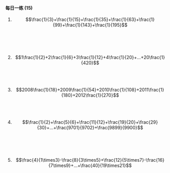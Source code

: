 #### 每日一练 (15)
1. $$\frac{1}{3}+\frac{1}{15}+\frac{1}{35}+\frac{1}{63}+\frac{1}{99}+\frac{1}{143}+\frac{1}{195}$$  
  <br><br><br>
2. $$1\frac{1}{2}+2\frac{1}{6}+3\frac{1}{12}+4\frac{1}{20}+...+20\frac{1}{420}$$
  <br><br><br>
3. $$2008\frac{1}{18}+2009\frac{1}{54}+2010\frac{1}{108}+2011\frac{1}{180}+2012\frac{1}{270}$$
  <br><br><br>
4. $$\frac{1}{2}+\frac{5}{6}+\frac{11}{12}+\frac{19}{20}+\frac{29}{30}+...+\frac{9701}{9702}+\frac{9899}{9900}$$  
  <br><br><br>
5. $$\frac{4}{1\times3}-\frac{8}{3\times5}+\frac{12}{5\times7}-\frac{16}{7\times9}+...+\frac{40}{19\times21}$$  
